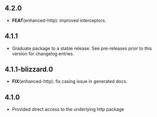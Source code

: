 ## 4.2.0

 - **FEAT**(enhanced-http): improved interceptors.

## 4.1.1

 - Graduate package to a stable release. See pre-releases prior to this version for changelog entries.

## 4.1.1-blizzard.0

 - **FIX**(enhanced-http): fix casing issue in generated docs.

## 4.1.0

* Provided direct access to the underlying http package